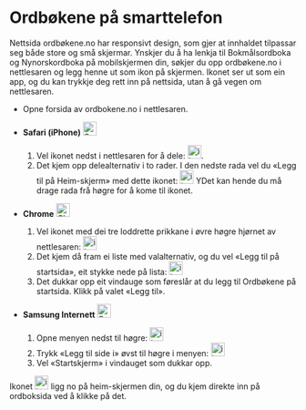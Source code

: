 # Ordbøkene på smarttelefon
Nettsida ordbøkene.no har responsivt design, som gjer at innhaldet tilpassar seg både store og små skjermar. Ynskjer du å ha lenkja til Bokmålsordboka og Nynorskordboka på mobilskjermen din, søkjer du opp ordbøkene.no i nettlesaren og legg henne ut som ikon på skjermen. Ikonet ser ut som ein app, og du kan trykkje deg rett inn på nettsida, utan å gå vegen om nettlesaren.


*   Opne forsida av ordbokene.no i nettlesaren.
*   **Safari (iPhone)**&nbsp;<img alt="Safari logo" style="display:inline" src="https://api.iconify.design/logos:safari.svg" width="24" height="24">
    1. Vel ikonet nedst i nettlesaren for å dele: <img style="display:inline" alt="ikon" src="https://api.iconify.design/material-symbols:ios-share-rounded.svg" width="24" height="24">.
    2. Det kjem opp delealternativ i to rader. I den nedste rada vel du «Legg til på Heim-skjerm» med dette ikonet: <img alt="ikon" src="https://api.iconify.design/material-symbols:add-box-rounded.svg" style="display:inline" width="24" height="24"> YDet kan hende du må drage rada frå høgre for å kome til ikonet.


*   **Chrome**&nbsp;<img alt="Chrome logo" style="display:inline" src="https://api.iconify.design/logos:chrome.svg" width="24" height="24">
    1. Vel ikonet med dei tre loddrette prikkane i øvre høgre hjørnet av nettlesaren: <img alt="ikon" src="https://api.iconify.design/bi:three-dots-vertical.svg" style="display:inline" width="24" height="24">
    2. Det kjem då fram ei liste med valalternativ, og du vel «Legg til på startsida», eit stykke nede på lista: <img alt="ikon" src="https://api.iconify.design/material-symbols:add-to-home-screen.svg" style="display:inline" width="24" height="24">
    3. Det dukkar opp eit vindauge som føreslår at du legg til Ordbøkene på startsida. Klikk på valet «Legg til».

*   **Samsung Internett**&nbsp;<img style="background-color: white; display:inline" alt="Samsung-nettleser, logo" src="https://api.iconify.design/arcticons:samsung-browser.svg" width="24" height="24">
    1. Opne menyen nedst til høgre: <img style="display:inline" alt="ikon" src="https://api.iconify.design/system-uicons:menu-hamburger.svg" style="display:inline" width="24" height="24">
    2. Trykk «Legg til side i» øvst til høgre i menyen: <img style="display:inline" alt="ikon" src="https://api.iconify.design/bi:plus-lg.svg" width="24" height="24">
    3. Vel «Startskjerm» i vindauget som dukkar opp.

Ikonet <img style="display:inline" alt="ikon" src="/favicon.ico" width="24" height="24">  ligg no på heim-skjermen din, og du kjem direkte inn på ordboksida ved å klikke på det.
